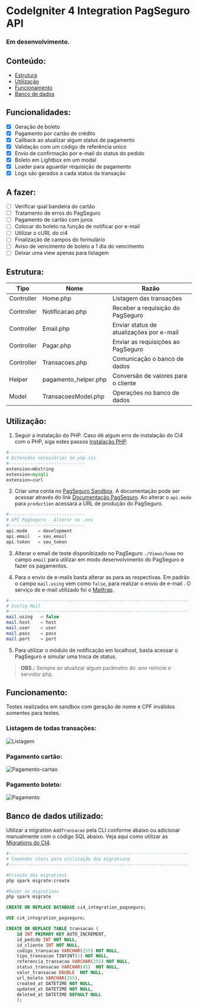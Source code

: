 # CodeIgniter 4  Integration PagSeguro API

### Em desenvolvimento.

## Conteúdo:

- [Estrutura](https://github.com/matheuscastroweb/ci4-integration-pagseguro#estrutura "Estrutura")
- [Utilização](https://github.com/matheuscastroweb/ci4-integration-pagseguro#utiliza%C3%A7%C3%A3o "Utilização")
- [Funcionamento](https://github.com/matheuscastroweb/ci4-integration-pagseguro#funcionamento "Funcionamento")
- [Banco de dados](https://github.com/matheuscastroweb/ci4-integration-pagseguro#banco-de-dados-utilizado "Banco de dados")

## Funcionalidades:

- [x] Geração de boleto
- [x] Pagamento por cartão de crédito
- [x] Callback ao atualizar algum status de pagamento
- [x] Validação com um código de referência unico
- [x] Envio de confirmação por e-mail do status do pedido
- [x] Boleto em Lightbox em um modal
- [x] Loader para aguardar requisição de pagamento
- [x] Logs são gerados a cada status da transação

## A fazer:

- [ ] Verificar qual bandeira do cartão
- [ ] Tratamento de erros do PagSeguro
- [ ] Pagamento de cartão com juros
- [ ] Colocar do boleto na função de notificar por e-mail 
- [ ] Utilizar o cURL do ci4
- [ ] Finalização de campos do formulário
- [ ] Aviso de vencimento de boleto a 1 dia do vencimento
- [ ] Deixar uma view apenas para listagem

## Estrutura:
| Tipo | Nome | Razão |
| ------ | ------ | ------ |
| Controller | Home.php | Listagem das transações |
| Controller | Notificacao.php | Receber a requisição do PagSeguro |
| Controller | Email.php | Enviar status de atualizações por e-mail |
| Controller | Pagar.php | Enviar as requisições ao PagSeguro |
| Controller | Transacoes.php | Comunicação o banco de dados |
| Helper | pagamento_helper.php | Conversão de valores para o cliente |
| Model | TransacoesModel.php | Operações no banco de dados |


## Utilização:

1. Seguir a instalação do PHP. Caso dê algum erro de instalação do CI4 com o PHP, siga estes passos [Instalação PHP](https://github.com/matheuscastroweb/ci4-crud/blob/master/README.md "Instalação PHP").

```php
#-----------------------------
# Extensões necessárias do php.ini
#-----------------------------
extension=mbstring
extension=mysqli
extension=curl
```

2.  Criar uma conta no [PagSeguro Sandbox](https://sandbox.pagseguro.uol.com.br/ "PagSeguro Sandbox"). A documentação pode ser acessar através do link [Documentação PagSeguro](https://dev.pagseguro.uol.com.br/docs "Documentação PagSeguro"). Ao alterar o `api.mode ` para `production` acessará a URL de produção do PagSeguro.


```php
#-----------------------------
# API PagSeguro - Alterar no .env
#-----------------------------
api.mode	= development
api.email	= seu_email
api.token	= seu_token
```

3. Alterar o email de teste disponibizado no PagSeguro `./Views/home` no campo `email` para utilizar em modo desenvolvimento do PagSeguro e fazer os pagamentos. 

4. Para o envio de e-mails basta alterar as para as respectivas. Em padrão o campo `mail.using` vem como `false`, para realizar o envio de e-mail . O serviço de e-mail utilizado foi o [Mailtrap](https://mailtrap.io/ "Mailtrap").

```php
#--------------------------------------------------------------------
# Config Mail
#--------------------------------------------------------------------
mail.using   = false
mail.host    = host
mail.user    = user
mail.pass    = pass
mail.port    = port
```

5. Para utilizar o módulo de notificação em localhost, basta acessar o PagSeguro e simular uma troca de status.

> **OBS.:** Sempre ao atualizar algum parâmetro do .env reinicie o servidor php.

## Funcionamento:
Testes realizados em sandbox com geração de nome e CPF inválidos somentes para testes. 

### Listagem de todas transações:

![Listagem](https://user-images.githubusercontent.com/45601574/70070541-8e200500-15d2-11ea-979e-df7d617aedea.png)

### Pagamento cartão:

![Pagamento-cartao](https://user-images.githubusercontent.com/45601574/70101423-90568380-1613-11ea-9f03-adfea52c4329.gif)

### Pagamento boleto:

![Pagamento](https://user-images.githubusercontent.com/45601574/70101422-90568380-1613-11ea-9bb8-da7de6576753.gif)

## Banco de dados utilizado:
Utilizar a migration `AddTransacao` pela CLI conforme abaixo ou adicionar manualmente com o código SQL abaixo. Veja aqui como utilizar as [Migrations do CI4](https://codeigniter4.github.io/userguide/dbmgmt/migration.html#command-line-tools "Migrations do CI4").


```php
#--------------------------------------------------------------------
# Comandos úteis para utilização das migrations
#--------------------------------------------------------------------

#Criação das migrations
php spark migrate:create

#Rodar as migrations
php spark migrate

```

```sql
CREATE OR REPLACE DATABASE ci4_integration_pagseguro;
```

```sql
USE ci4_integration_pagseguro;

CREATE OR REPLACE TABLE transacao (
    id INT PRIMARY KEY AUTO_INCREMENT,
    id_pedido INT NOT NULL,
    id_cliente INT NOT NULL, 
    codigo_transacao VARCHAR(255) NOT NULL,
    tipo_transacao TINYINT(1) NOT NULL,
    referencia_transacao VARCHAR(255) NOT NULL,
    status_transacao VARCHAR(45)  NOT NULL,
    valor_transacao DOUBLE  NOT NULL,
    url_boleto VARCHAR(255),
    created_at DATETIME NOT NULL,
    updated_at DATETIME NOT NULL,
    deleted_at DATETIME DEFAULT NULL 
    );
```

